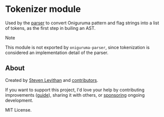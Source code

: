 # Tokenizer module

Used by the [parser](https://github.com/slevithan/oniguruma-parser/blob/main/src/parser/README.md) to convert Oniguruma pattern and flag strings into a list of tokens, as the first step in builing an AST.

> [!NOTE]
> This module is not exported by `oniguruma-parser`, since tokenization is considered an implementation detail of the parser.

## About

Created by [Steven Levithan](https://github.com/slevithan) and [contributors](https://github.com/slevithan/oniguruma-parser/graphs/contributors).

If you want to support this project, I'd love your help by contributing improvements ([guide](https://github.com/slevithan/oniguruma-parser/blob/main/CONTRIBUTING.md)), sharing it with others, or [sponsoring](https://github.com/sponsors/slevithan) ongoing development.

MIT License.
